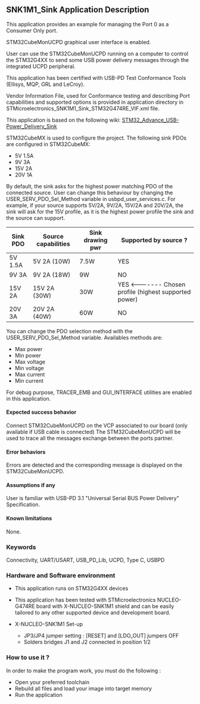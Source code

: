 
## <b>SNK1M1_Sink Application Description</b>

This application provides an example for managing the Port 0 as a Consumer Only port.

STM32CubeMonUCPD graphical user interface is enabled.

User can use the STM32CubeMonUCPD running on a computer to control the STM32G4XX to send some USB power delivery messages through the integrated UCPD peripheral.

This application has been certified with USB-PD Test Conformance Tools (Ellisys, MQP, GRL and LeCroy).

Vendor Information File, used for Conformance testing and describing Port capabilities and supported options is provided in application directory in STMicroelectronics_SNK1M1_Sink_STM32G474RE_VIF.xml file.

This application is based on the following wiki: [STM32_Advance_USB-Power_Delivery_Sink](https://wiki.st.com/stm32mcu/wiki/STM32StepByStep:STM32_Advance_USB-Power_Delivery_Sink)

STM32CubeMX is used to configure the project.
The following sink PDOs are configured in STM32CubeMX:

  - 5V 1.5A
  - 9V 3A
  - 15V 2A
  - 20V 1A

By default, the sink asks for the highest power matching PDO of the connected source. User can change 
this behaviour by changing the USER_SERV_PDO_Sel_Method variable in usbpd_user_services.c.
For example, if your source supports 5V/2A, 9V/2A, 15V/2A and 20V/2A, the sink will ask for the 15V profile,
as it is the highest power profile the sink and the source can support.


| Sink PDO | Source capabilities | Sink drawing pwr | Supported by source ?                                |
|----------|---------------------|------------------|------------------------------------------------------|
| 5V 1.5A  | 5V 2A (10W)         | 7.5W             | YES                                                  |
| 9V 3A    | 9V 2A (18W)         | 9W               | NO                                                   |
| 15V 2A   | 15V 2A (30W)        | 30W              | YES <------- Chosen profile (highest supported power)|
| 20V 3A   | 20V 2A (40W)        | 60W              | NO                                                   |

You can change the PDO selection method with the USER_SERV_PDO_Sel_Method variable. Availables methods are:

  - Max power
  - Min power
  - Max voltage
  - Min voltage
  - Max current
  - Min current

For debug purpose, TRACER_EMB and GUI_INTERFACE utilities are enabled in this application. 

####  <b>Expected success behavior</b>
Connect STM32CubeMonUCPD on the VCP associated to our board (only available if USB cable is connected)
The STM32CubeMonUCPD will be used to trace all the messages exchange between the ports partner.

#### <b>Error behaviors</b>
Errors are detected and the corresponding message is displayed on the STM32CubeMonUCPD.

#### <b>Assumptions if any</b>
User is familiar with USB-PD 3.1 "Universal Serial BUS Power Delivery" Specification.

#### <b>Known limitations</b>
None.

### <b>Keywords</b>

Connectivity, UART/USART, USB_PD_Lib, UCPD, Type C, USBPD

### <b>Hardware and Software environment</b>

  - This application runs on STM32G4XX devices
  - This application has been tested with STMicroelectronics NUCLEO-G474RE board with X-NUCLEO-SNK1M1 shield
    and can be easily tailored to any other supported device and development board.

- X-NUCLEO-SNK1M1 Set-up
    - JP3/JP4 jumper setting : [RESET] and [LDO_OUT] jumpers OFF
    - Solders bridges J1 and J2 connected in position 1/2
	
### <b>How to use it ?</b>

In order to make the program work, you must do the following :

 - Open your preferred toolchain
 - Rebuild all files and load your image into target memory
 - Run the application

